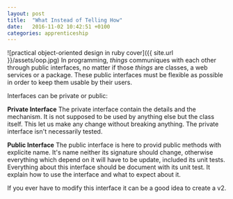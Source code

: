 ```yaml
---
layout: post
title:  "What Instead of Telling How"
date:   2016-11-02 10:42:51 +0100
categories: apprenticeship
---
```

![practical object-oriented design in ruby cover]({{ site.url }}/assets/oop.jpg)
In programming, *things* communiques with each other through public interfaces,
no matter if those *things* are classes, a web services or a package. These
public interfaces must be flexible as possible in order to keep them usable
by their users.

Interfaces can be private or public:

**Private Interface**
The private interface contain the details and the mechanism. It is not supposed
to be used by anything else but the class itself. This let us make any change
without breaking anything. The private interface isn't necessarily tested.

**Public Interface**
The public interface is here to provid public methods with explicite name. It's
name neither its signature should change, otherwise everything which depend on
it will have to be update, included its unit tests. Everything about this
interface should be document with its unit test. It explain how to use
the interface and what to expect about it.

If you ever have to modify this interface it can be a good idea to create a v2.
